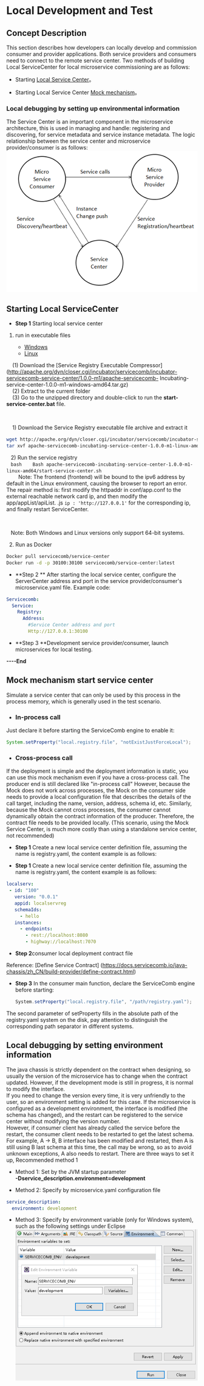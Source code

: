 # Local Development and Test  
## Concept Description

This section describes how developers can locally develop and commission consumer and provider applications. Both service providers and consumers need to connect to the remote service center. Two methods of building Local  ServiceCenter for local microservice commissioning are as follows:

* Starting [Local Service Center](#section2945986191314)。

* Starting Local Service Center [Mock mechanism](#section960893593759)。

### Local debugging by setting up environmental information

The Service Center is an important component in the microservice architecture, this is used in managing and handle: registering and discovering, for service metadata and service instance metadata. The logic relationship between the service center and microservice provider/consumer is as follows:![](../assets/images/local_develop_test_en.png)

## Starting Local ServiceCenter

* **Step 1** Starting local service center

1. run in executable files  

   <ul class="nav nav-tabs">
     <li data-toggle="tab" class="active"><a data-toggle="tab" href="#windows">Windows</a></li>
     <li data-toggle="tab"><a data-toggle="tab" href="#linux">Linux</a></li>
   </ul>

   <div class="tab-content">
     <div id="windows" class="tab-pane active" markdown="1">
    (1) Download the [Service Registry Executable Compressor] (http://apache.org/dyn/closer.cgi/incubator/servicecomb/incubator-servicecomb-service-center/1.0.0-m1/apache-servicecomb- Incubating-service-center-1.0.0-m1-windows-amd64.tar.gz)  
    (2) Extract to the current folder  
    (3) Go to the unzipped directory and double-click to run the **start-service-center.bat** file.  

      </div>
      <div id="linux" class="tab-pane fade" markdown="1">
    1) Download the Service Registry executable file archive and extract it  
   ```bash
   wget http://apache.org/dyn/closer.cgi/incubator/servicecomb/incubator-servicecomb-service-center/1.0.0-m1/apache-servicecomb-incubating-service-center-1.0.0-m1-linux-amd64.tar.gz
   tar xvf apache-servicecomb-incubating-service-center-1.0.0-m1-linux-amd64.tar.gz
  ```  
   2) Run the service registry  
   ```bash
   Bash apache-servicecomb-incubating-service-center-1.0.0-m1-linux-amd64/start-service-center.sh
   ```  
   
    Note: The frontend (frontend) will be bound to the ipv6 address by default in the Linux environment, causing the browser to report an error. The repair method is: first modify the httpaddr in conf/app.conf to the external reachable network card ip, and then modify the app/appList/apiList. .js `ip : 'http://127.0.0.1'` for the corresponding ip, and finally restart ServiceCenter.
  
    </div>
   </div>

   Note: Both Windows and Linux versions only support 64-bit systems.  

2. Run as Docker  

 ```bash
Docker pull servicecomb/service-center
Docker run -d -p 30100:30100 servicecomb/service-center:latest
 ```

* **Step 2 ** After starting the local service center, configure the ServerCenter address and port in the service provider/consumer's microservice.yaml file. Example code:

 ```yaml
Servicecomb:
  Service:
    Registry:
      Address:
        #Service Center address and port
        Http://127.0.0.1:30100
 ```

* **Step 3 **Development service provider/consumer, launch microservices for local testing.

**----End**

## Mock mechanism start service center
Simulate a service center that can only be used by this process in the process memory, which is generally used in the test scenario.
* ### In-process call
Just declare it before starting the ServiceComb engine to enable it:
```java
System.setProperty("local.registry.file", "notExistJustForceLocal");
```
* ### Cross-process call
If the deployment is simple and the deployment information is static, you can use this mock mechanism even if you have a cross-process call.
The producer end is still declared like "in-process call"
However, because the Mock does not work across processes, the Mock on the consumer side needs to provide a local configuration file that describes the details of the call target, including the name, version, address, schema id, etc.
Similarly, because the Mock cannot cross processes, the consumer cannot dynamically obtain the contract information of the producer. Therefore, the contract file needs to be provided locally.
(This scenario, using the Mock Service Center, is much more costly than using a standalone service center, not recommended)

* **Step 1** Create a new local service center definition file, assuming the name is registry.yaml, the content example is as follows:  

* **Step 1** Create a new local service center definition file, assuming the name is registry.yaml, the content example is as follows:

 ```yaml
localserv:
  - id: "100"
    version: "0.0.1"
    appid: localservreg
    schemaIds:
      - hello
    instances:
      - endpoints:
        - rest://localhost:8080
        - highway://localhost:7070
 ```
* **Step 2**consumer local deployment contract file

 Reference: [Define Service Contract] (https://docs.servicecomb.io/java-chassis/zh_CN/build-provider/define-contract.html)
* **Step 3** In the consumer main function, declare the ServiceComb engine before starting:

 ```java
　　System.setProperty("local.registry.file", "/path/registry.yaml");
 ```

The second parameter of setProperty fills in the absolute path of the registry.yaml system on the disk, pay attention to distinguish the corresponding path separator in different systems.


## Local debugging by setting environment information
The java chassis is strictly dependent on the contract when designing, so usually the version of the microservice has to change when the contract updated. However, if the development mode is still in progress, it is normal to modify the interface.   
If you need to change the version every time, it is very unfriendly to the user, so an environment setting is added for this case. If the microservice is configured as a development environment, the interface is modified (the schema has changed), and the restart can be registered to the service center without modifying the version number.  
However, if  consumer client has already called the service before the restart, the consumer client needs to be restarted to get the latest schema. For example, A -> B, B interface has been modified and restarted, then A is still using B last schema at this time, the call may be wrong, so as to avoid unknown exceptions, A also needs to restart. There are three ways to set it up, Recommended method 1  

* Method 1: Set by the JVM startup parameter   
**-Dservice_description.environment=development**

* Method 2: Specify by microservice.yaml configuration file

```yaml
service_description:
  environment: development
```

* Method 3: Specify by environment variable (only for Windows system), such as the following settings under Eclipse
![](../assets/env.PNG)
